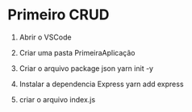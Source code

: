 # Primeiro CRUD

1. Abrir o VSCode

2. Criar uma pasta 
  PrimeiraAplicação
  
3. Criar o arquivo package json
  yarn init -y
  
4. Instalar a dependencia Express
  yarn add express

5. criar o arquivo index.js

     
